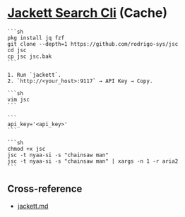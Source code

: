 # [Jackett Search Cli](https://github.com/rodrigo-sys/jsc) (Cache)

````{tab} Termux
```sh
pkg install jq fzf
git clone --depth=1 https://github.com/rodrigo-sys/jsc
cd jsc
cp jsc jsc.bak
```

1. Run `jackett`.
2. `http://<your_host>:9117` → API Key → Copy.

```sh
vim jsc
```

```
api_key='<api_key>'
```

```sh
chmod +x jsc
jsc -t nyaa-si -s "chainsaw man"
jsc -t nyaa-si -s "chainsaw man" | xargs -n 1 -r aria2
```
````

## Cross-reference

- [jackett.md](https://scillidan.github.io/notes/srv/jackett.html)